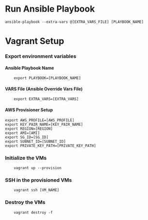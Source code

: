 # Run Ansible Playbook 
```
ansible-playbook --extra-vars @[EXTRA_VARS_FILE] [PLAYBOOK_NAME]
```

# Vagrant Setup
### Export environment variables
#### Ansible Playbook Name
```
    export PLAYBOOK=[PLAYBOOK_NAME]
```
#### VARS File (Ansible Override Vars File)
```
    export EXTRA_VARS=[EXTRA_VARS]

```
#### AWS Provisioner Setup
```
export AWS_PROFILE=[AWS_PROFILE]
export KEY_PAIR_NAME=[KEY_PAIR_NAME]
export REGION=[REGION]
export AMI=[AMI]
export SG_ID=[SG_ID]
export SUBNET_ID=[SUBNET_ID]
export PRIVATE_KEY_PATH=[PRIVATE_KEY_PATH]
```  
### Initialize the VMs
```
    vagrant up --provision 
```
### SSH in the provisioned VMs
```
    vagrant ssh [VM_NAME]
```
### Destroy the VMs
```
    vagrant destroy -f 
```

